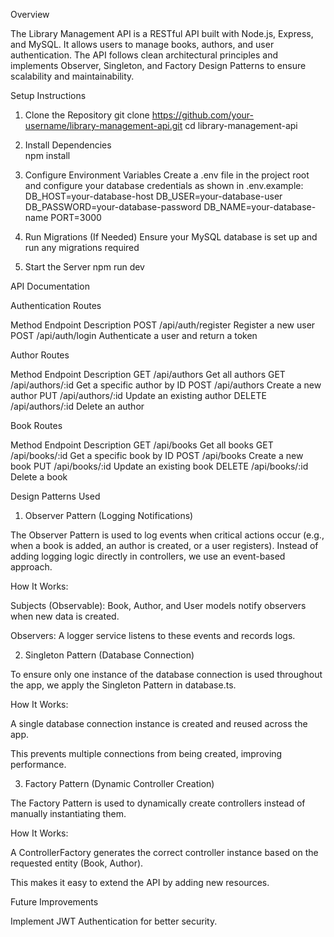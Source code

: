 Overview

The Library Management API is a RESTful API built with Node.js, Express, and MySQL. It allows users to manage books, authors, and user authentication. The API follows clean architectural principles and implements Observer, Singleton, and Factory Design Patterns to ensure scalability and maintainability.


Setup Instructions
1. Clone the Repository
    git clone https://github.com/your-username/library-management-api.git
    cd library-management-api

2. Install Dependencies  
    npm install

3. Configure Environment Variables
    Create a .env file in the project root and configure your database credentials as shown in .env.example:
        DB_HOST=your-database-host
        DB_USER=your-database-user
        DB_PASSWORD=your-database-password
        DB_NAME=your-database-name
        PORT=3000    

4. Run Migrations (If Needed)
     Ensure your MySQL database is set up and run any migrations required     
 
5. Start the Server
    npm run dev



API Documentation

Authentication Routes

Method    Endpoint                 Description
POST      /api/auth/register       Register a new user
POST      /api/auth/login           Authenticate a user and return a token    

Author Routes

Method    Endpoint                  Description
GET       /api/authors              Get all authors
GET       /api/authors/:id          Get a specific author by ID
POST      /api/authors              Create a new author
PUT       /api/authors/:id          Update an existing author
DELETE    /api/authors/:id          Delete an author

Book Routes

Method    Endpoint                  Description
GET       /api/books                Get all books
GET       /api/books/:id            Get a specific book by ID
POST      /api/books                Create a new book
PUT       /api/books/:id            Update an existing book
DELETE    /api/books/:id            Delete a book



Design Patterns Used

1. Observer Pattern (Logging Notifications)

The Observer Pattern is used to log events when critical actions occur (e.g., when a book is added, an author is created, or a user registers). Instead of adding logging logic directly in controllers, we use an event-based approach.

How It Works:

Subjects (Observable): Book, Author, and User models notify observers when new data is created.

Observers: A logger service listens to these events and records logs.

2. Singleton Pattern (Database Connection)

To ensure only one instance of the database connection is used throughout the app, we apply the Singleton Pattern in database.ts.

How It Works:

A single database connection instance is created and reused across the app.

This prevents multiple connections from being created, improving performance.


3. Factory Pattern (Dynamic Controller Creation)

The Factory Pattern is used to dynamically create controllers instead of manually instantiating them.

How It Works:

A ControllerFactory generates the correct controller instance based on the requested entity (Book, Author).

This makes it easy to extend the API by adding new resources.


Future Improvements

Implement JWT Authentication for better security.
              
